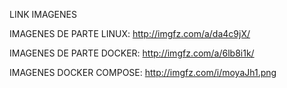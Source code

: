 LINK IMAGENES

IMAGENES DE PARTE LINUX: http://imgfz.com/a/da4c9jX/

IMAGENES DE PARTE DOCKER: http://imgfz.com/a/6lb8i1k/

IMAGENES DOCKER COMPOSE: http://imgfz.com/i/moyaJh1.png
